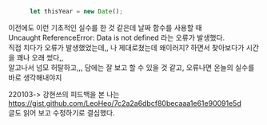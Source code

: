    
    
```js
      let thisYear = new Date();
```

이전에도 이런 기초적인 실수를 한 것 같은데 날짜 함수를 사용할 때    
Uncaught ReferenceError: Data is not defined 라는 오류가 발생했다.   
직접 치다가 오류가 발생했었는데,, 나 제대로쳤는데 왜이러지? 하면서 찾아보다가 시간을 꽤나 오래 썼다,,   
알고나서 넘모 허탈하고,,, 담에는 잘 보고 할 수 있을 것 같고, 오류나면 온늘의 실수를 바로 생각해내야지  

220103-> 강현쓰의 피드백을 본 나는   
https://gist.github.com/LeoHeo/7c2a2a6dbcf80becaaa1e61e90091e5d   
글도 읽어 보고 수정하기로 결심했다.   
